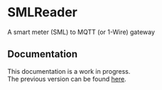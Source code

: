 # SMLReader

A smart meter (SML) to MQTT (or 1-Wire) gateway

## Documentation

This documentation is a work in progress.  
The previous version can be found [here](doc/old/README.md).
